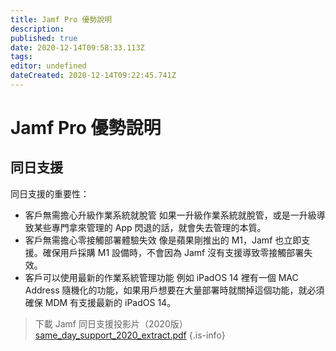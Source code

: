 ```yaml
---
title: Jamf Pro 優勢說明
description: 
published: true
date: 2020-12-14T09:58:33.113Z
tags: 
editor: undefined
dateCreated: 2020-12-14T09:22:45.741Z
---
```


# Jamf Pro 優勢說明

## 同日支援
同日支援的重要性：
- 客戶無需擔心升級作業系統就脫管
如果一升級作業系統就脫管，或是一升級導致某些專門拿來管理的 App 閃退的話，就會失去管理的本質。
- 客戶無需擔心零接觸部署體驗失效
像是蘋果剛推出的 M1，Jamf 也立即支援。確保用戶採購 M1 設備時，不會因為 Jamf 沒有支援導致零接觸部署失效。
- 客戶可以使用最新的作業系統管理功能
例如 iPadOS 14 裡有一個 MAC Address 隨機化的功能，如果用戶想要在大量部署時就關掉這個功能，就必須確保 MDM 有支援最新的 iPadOS 14。


> 下載 Jamf 同日支援投影片（2020版）
> [same_day_support_2020_extract.pdf](/same_day_support_2020_extract.pdf)
{.is-info}
